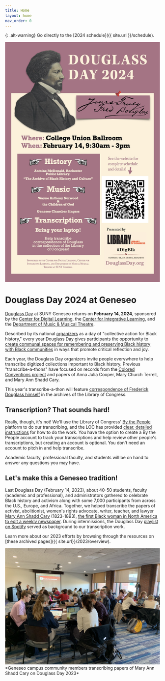 ```yaml
---
title: Home
layout: home
nav_order: 0
---
```

{: .alt-warning}
Go directly to the [2024 schedule]({{ site.url }}/schedule).

<div style="text-align: center;"><a href="https://douglassday.org"><img src="assets/douglassday-poster.jpg" alt="Poster for Douglass Day 2024" /></a></div>

# Douglass Day 2024 at Geneseo

[Douglass Day](https://douglassday.org) at SUNY Geneseo returns on **February 14, 2024**, sponsored by the [Center for Digital Learning](https://geneseo.edu/cdl), the [Center for Integrative Learning](https://www.geneseo.edu/cil), and the [Department of Music &amp; Musical Theatre](https://www.geneseo.edu/music).

Described by its national [organizers](https://douglassday.org/about/) as a day of "collective action for Black history," every year Douglass Day gives participants the opportunity to [create communal spaces for remembering and preserving Black history with Black communities](https://douglassday.org/about/principles/) in ways that promote critical reflection and joy.

Each year, the Douglass Day organizers invite people everywhere to help transcribe digitized collections important to Black history. Previous "transcribe-a-thons" have focused on records from the [Colored Conventions project](https://coloredconventions.org/) and papers of Anna Julia Cooper, Mary Church Terrell, and Mary Ann Shadd Cary.

This year's transcribe-a-thon will feature [correspondence of Frederick Douglass himself](https://www.loc.gov/search/?fa=partof:frederick+douglass+papers:+general+correspondence,+1841-1912) in the archives of the Library of Congress.

## Transcription? That sounds hard!

Really, though, it's not! We'll use the Library of Congress' [By the People](https://crowd.loc.gov/) platform to do our transcribing, and the LOC has provided [clear, detailed instructions](https://crowd.loc.gov/get-started/how-to-transcribe/#nothing-to-transcribe) for how to do the work. You have the option to create a By the People account to track your transcriptions and help review other people's transcriptions, but creating an account is optional. You don't need an account to pitch in and help transcribe.

Academic faculty, professional faculty, and students will be on hand to answer any questions you may have.

## Let's make this a Geneseo tradition!

Last Douglass Day (February 14, 2023), about 40-50 students, faculty (academic and professional), and administrators gathered to celebrate Black history and activism along with some 7,000 participants from across the U.S., Europe, and Africa. Together, we helped transcribe the papers of activist, abolitionist, women's rights advocate, writer, teacher, and lawyer [Mary Ann Shadd Cary](https://www.zooniverse.org/projects/douglassday/transcribe-shadd-cary) (1823-1893), [the first Black woman in North America to edit a weekly newspaper](https://www.womenofthehall.org/inductee/mary-ann-shadd-cary/). During intermissions, the Douglass Day [playlist on Spotify](https://open.spotify.com/playlist/2XWu7KUki8NL5ps1FT7PC7?si=1234136005f24f7a&nd=1) served as background to our transcription work.

Learn more about our 2023 efforts by browsing through the resources on [these archived pages]({{ site.url}}/2023/overview).

<img src="assets/douglass-day-transcribers-at-work.jpg" alt="Geneseo Douglass Day 2023 participants transcribing papers of Mary Ann Shadd Cary on Zooniverse" />  
*Geneseo campus community members transcribing papers of Mary Ann Shadd Cary on Douglass Day 2023*